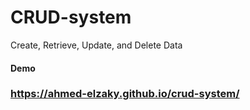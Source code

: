 # CRUD-system
Create, Retrieve, Update, and Delete Data

#### Demo
### https://ahmed-elzaky.github.io/crud-system/

